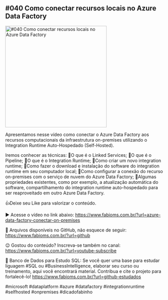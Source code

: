 ## #040 Como conectar recursos locais no Azure Data Factory

<img src="https://fabioms.com.br/uploads/youtube/Slide40.mp4" alt="#040 Como conectar recursos locais no Azure Data Factory" title="Azure Data Factory" width="320"/>

Apresentamos nesse vídeo como conectar o Azure Data Factory aos recursos computacionais da infraestrutura on-premises utilizando o Integration Runtime Auto-Hospedado (Self-Hosted). 

Iremos conhecer as técnicas:
🔹O que é o Linked Services;
🔹O que é o Pipeline;
🔹O que é o Integration Runtime;
🔹Como criar um novo integration runtime;
🔹Como fazer o download e instalação do software do integration runtime em seu computador local;
🔹Como configurar a conexão do recurso on-premises com o serviço de nuvem do Azure Data Factory;
🔹Algumas propriedades existentes, como por exemplo, a atualização automática do software, compartilhamento do integration runtime auto-hospedado para ser reaproveitado em outro Azure Data Factory.

👍Deixe seu Like para valorizar o conteúdo.

▶️ Acesse o vídeo no link abaixo:
https://www.fabioms.com.br/?url=azure-data-factory-conectar-on-premises

📁 Arquivos disponíveis no GitHub, não esquece de seguir:
https://www.fabioms.com.br/?url=github

😉 Gostou do conteúdo? Inscreva-se também no canal:
https://www.fabioms.com.br/?url=youtube-subscribe

🎁 Banco de Dados para Estudo SQL:
Se você quer uma base para estudar liguagem #SQL ou #BusinessIntelligence, elaborar seu curso ou treinamento, aqui você encontrará material. 
Contribua e cite o projeto para fortalecê-lo!
https://www.fabioms.com.br/?url=github-estudados

#microsoft #dataplatform #azure #datafactory #integrationruntime #selfhosted #onpremises #dicadofabinho